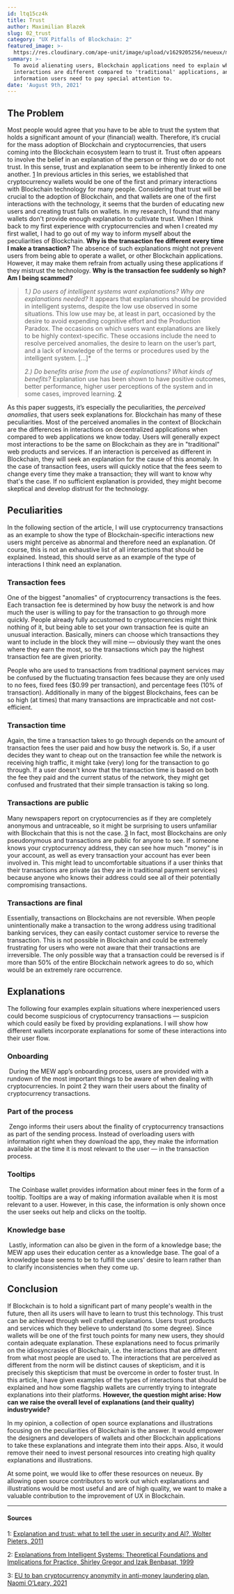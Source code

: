 ```yaml
---
id: ltq15cz4k
title: Trust
author: Maximilian Blazek
slug: 02_trust
category: "UX Pitfalls of Blockchain: 2"
featured_image: >-
  https://res.cloudinary.com/ape-unit/image/upload/v1629205256/neueux/media/articles/header_trust.jpg
summary: >-
  To avoid alienating users, Blockchain applications need to explain why
  interactions are different compared to 'traditional' applications, and which
  information users need to pay special attention to.
date: 'August 9th, 2021'
---
```

## The Problem

Most people would agree that you have to be able to trust the system that holds a significant amount of your (financial) wealth. Therefore, it’s crucial for the mass adoption of Blockchain and cryptocurrencies, that users coming into the Blockchain ecosystem learn to trust it.
Trust often appears to involve the belief in an explanation of the person or thing we do or do not trust. In this sense, trust and explanation seem to be inherently linked to one another. [1](#1)
In previous articles in this series, we established that cryptocurrency wallets would be one of the first and primary interactions with Blockchain technology for many people.
Considering that trust will be crucial to the adoption of Blockchain, and that wallets are one of the first interactions with the technology, it seems that the burden of educating new users and creating trust falls on wallets.
In my research, I found that many wallets don't provide enough explanation to cultivate trust. When I think back to my first experience with cryptocurrencies and when I created my first wallet, I had to go out of my way to inform myself about the peculiarities of Blockchain. **Why is the transaction fee different every time I make a transaction?**
The absence of such explanations might not prevent users from being able to operate a wallet, or other Blockchain applications. However, it may make them refrain from actually using these applications if they mistrust the technology. **Why is the transaction fee suddenly so high? Am I being scammed?**

> _1.) Do users of intelligent systems want explanations? Why are explanations needed?_
> It appears that explanations should be provided in intelligent systems, despite the low use observed in some situations. This low use may be, at least in part, occasioned by the desire to avoid expending cognitive effort and the Production Paradox. The occasions on which users want explanations are likely to be highly context-specific. These occasions include the need to resolve perceived anomalies, the desire to learn on the user’s part, and a lack of knowledge of the terms or procedures used by the intelligent system. \[...\]*
>
> _2.) Do benefits arise from the use of explanations? What kinds of benefits?_
> Explanation use has been shown to have positive outcomes, better performance, higher user perceptions of the system and in some cases, improved learning.
> [2](#2)

As this paper suggests, it’s especially the peculiarities, the _perceived anomalies_, that users seek explanations for. Blockchain has many of these peculiarities. Most of the perceived anomalies in the context of Blockchain are the differences in interactions on decentralized applications when compared to web applications we know today.
Users will generally expect most interactions to be the same on Blockchain as they are in "traditional" web products and services. If an interaction is perceived as different in Blockchain, they will seek an explanation for the cause of this anomaly.
In the case of transaction fees, users will quickly notice that the fees seem to change every time they make a transaction; they will want to know why that's the case. If no sufficient explanation is provided, they might become skeptical and develop distrust for the technology.

## Peculiarities

In the following section of the article, I will use cryptocurrency transactions as an example to show the type of Blockchain-specific interactions new users might perceive as abnormal and therefore need an explanation. Of course, this is not an exhaustive list of all interactions that should be explained. Instead, this should serve as an example of the type of interactions I think need an explanation.

### Transaction fees

One of the biggest "anomalies" of cryptocurrency transactions is the fees. Each transaction fee is determined by how busy the network is and how much the user is willing to pay for the transaction to go through more quickly. People already fully accustomed to cryptocurrencies might think nothing of it, but being able to set your own transaction fee is quite an unusual interaction. Basically, miners can choose which transactions they want to include in the block they will mine — obviously they want the ones where they earn the most, so the transactions which pay the highest transaction fee are given priority.

People who are used to transactions from traditional payment services may be confused by the fluctuating transaction fees because they are only used to no fees, fixed fees ($0.99 per transaction), and percentage fees (10% of transaction). Additionally in many of the biggest Blockchains, fees can be so high (at times) that many transactions are impracticable and not cost-efficient.

### Transaction time

Again, the time a transaction takes to go through depends on the amount of transaction fees the user paid and how busy the network is. So, if a user decides they want to cheap out on the transaction fee while the network is receiving high traffic, it might take (very) long for the transaction to go through. If a user doesn't know that the transaction time is based on both the fee they paid and the current status of the network, they might get confused and frustrated that their simple transaction is taking so long.

### Transactions are public

Many newspapers report on cryptocurrencies as if they are completely anonymous and untraceable, so it might be surprising to users unfamiliar with Blockchain that this is not the case. [3](#3) In fact, most Blockchains are only pseudonymous and transactions are public for anyone to see. 
If someone knows your cryptocurrency address, they can see how much "money" is in your account, as well as every transaction your account has ever been involved in. This might lead to uncomfortable situations if a user thinks that their transactions are private (as they are in traditional payment services) because anyone who knows their address could see all of their potentially compromising transactions.

### Transactions are final

Essentially, transactions on Blockchains are not reversible. When people unintentionally make a transaction to the wrong address using traditional banking services, they can easily contact customer service to reverse the transaction. This is not possible in Blockchain and could be extremely frustrating for users who were not aware that their transactions are irreversible. The only possible way that a transaction could be reversed is if more than 50% of the entire Blockchain network agrees to do so, which would be an extremely rare occurrence.

## Explanations

The following four examples explain situations where inexperienced users could become suspicious of cryptocurrency transactions — suspicion which could easily be fixed by providing explanations. I will show how different wallets incorporate explanations for some of these interactions into their user flow.

### Onboarding

<div class="trust-article-image-block">
  <a href="/apps/app-1617810727431-mew-wallet-p5eypx7wi/screen/ky3vt63fv"><img class="article-image-left" src="https://res.cloudinary.com/ape-unit/image/upload/v1629238914/neueux/media/articles/Frame%20316111.jpg" alt=""></a>
  During the MEW app’s onboarding process, users are provided with a rundown of the most important things to be aware of when dealing with cryptocurrencies. In point 2 they warn their users about the finality of cryptocurrency transactions.
</div>

### Part of the process

<div class="trust-article-image-block">
  <a href="/apps/app-1618409563523-zengo-wallet-hejeoxdps/screen/0d0u7hi1y"><img class="article-image-right" src="https://res.cloudinary.com/ape-unit/image/upload/v1629238915/neueux/media/articles/Frame%2020051111.jpg" alt=""></a>
  Zengo informs their users about the finality of cryptocurrency transactions as part of the sending process. Instead of overloading users with information right when they download the app, they make the information available at the time it is most relevant to the user — in the transaction process.
</div>

### Tooltips
<div class="trust-article-image-block">
  <a href="/apps/app-1617789909158-coinbase-wallet-f24t9fewj/screen/ujj3w2drd"><img class="article-image-left" src="https://res.cloudinary.com/ape-unit/image/upload/v1629291979/neueux/media/articles/Frame%202008.jpg" alt=""></a>
  The Coinbase wallet provides information about miner fees in the form of a tooltip. Tooltips are a way of making information available when it is most relevant to a user. However, in this case, the information is only shown once the user seeks out help and clicks on the tooltip.
</div>


### Knowledge base
<div class="trust-article-image-block">
  <a href="/apps/app-1617810727431-mew-wallet-p5eypx7wi/screen/6hemlhyjc"><img class="article-image-right" src="https://res.cloudinary.com/ape-unit/image/upload/v1629238916/neueux/media/articles/Frame%2020061111.jpg" alt=""></a>
  Lastly, information can also be given in the form of a knowledge base; the MEW app uses their education center as a knowledge base.
  The goal of a knowledge base seems to be to fulfill the users' desire to learn rather than to clarify inconsistencies when they come up.
</div>

## Conclusion

If Blockchain is to hold a significant part of many people's wealth in the future, then all its users will have to learn to trust this technology. This trust can be achieved through well crafted explanations. Users trust products and services which they believe to understand (to some degree). Since wallets will be one of the first touch points for many new users, they should contain adequate explanation. These explanations need to focus primarily on the idiosyncrasies of Blockchain, i.e. the interactions that are different from what most people are used to. The interactions that are perceived as different from the norm will be distinct causes of skepticism, and it is precisely this skepticism that must be overcome in order to foster trust.
In this article, I have given examples of the types of interactions that should be explained and how some flagship wallets are currently trying to integrate explanations into their platforms.
**However, the question might arise: How can we raise the overall level of explanations (and their quality) industrywide?**

In my opinion, a collection of open source explanations and illustrations focusing on the peculiarities of Blockchain is the answer. It would empower the designers and developers of wallets and other Blockchain applications to take these explanations and integrate them into their apps. Also, it would remove their need to invest personal resources into creating high quality explanations and illustrations.

At some point, we would like to offer these resources on neueux. By allowing open source contributors to work out which explanations and illustrations would be most useful and are of high quality, we want to make a valuable contribution to the improvement of UX in Blockchain.

***

#### Sources

1: <a name="1" href="https://doi.org/10.1007/s10676-010-9253-3">Explanation and trust: what to tell the user in security and AI?, Wolter Pieters, 2011</a>

2: <a name="2" href="https://doi.org/10.2307/249487">Explanations from Intelligent Systems: Theoretical Foundations and Implications for Practice, Shirley Gregor and Izak Benbasat, 1999</a>

3: <a name="3" href="https://www.irishtimes.com/business/economy/eu-to-ban-cryptocurrency-anonymity-in-anti-money-laundering-plan-1.4626129">EU to ban cryptocurrency anonymity in anti-money laundering plan, Naomi O’Leary, 2021</a>